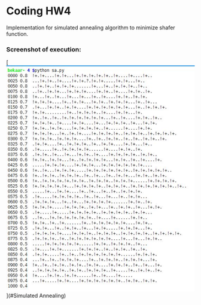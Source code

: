 # Coding HW4

Implementation for simulated annealing algorithm to minimize shafer function.

### Screenshot of execution:

[![SA](https://github.com/WintersLt/fss16ppp/blob/master/code/4/sa.jpeg)](#Simulated Annealing)
